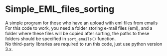 # Simple_EML_files_sorting
 A simple program for those who have an upload with eml files from emails
 For this code to work, you need a folder storing e-mail files (eml), and a folder where these files will be copied after sorting, the paths to these folders should be specified in ```sort_emails()``` function.   
 No third-party libraries are required to run this code, just use python version 3.x.
